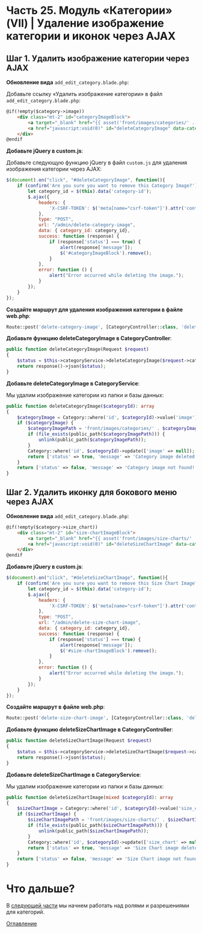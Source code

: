 # Часть 25. Модуль «Категории» (VII) | Удаление изображение категории и иконок через AJAX
## Шаг 1. Удалить изображение категории через AJAX
**Обновление вида** ```add_edit_category.blade.php```:

Добавьте ссылку «Удалить изображение категории» в файл ```add_edit_category.blade.php```:
```html
@if(!empty($category->image))
    <div class="mt-2" id="categoryImageBlock">
        <a target="_blank" href="{{ asset('front/images/categories/' . $category->image) }}"><img src="{{ asset('front/images/categories/' . $category->image) }}" width="50" alt="Изображение"></a>
        <a href="javascript:void(0)" id="deleteCategoryImage" data-category-id="{{ $category->id }}" class="text-danger">Delete</a>
    </div>
@endif
```
**Добавьте jQuery в custom.js**:

Добавьте следующую функцию jQuery в файл ```custom.js``` для удаления изображения категории через AJAX:
```js
$(document).on("click", "#deleteCategoryImage", function(){
    if (confirm('Are you sure you want to remove this Category Image?')) {
        let category_id = $(this).data('category-id');
        $.ajax({
            headers: {
                'X-CSRF-TOKEN': $('meta[name="csrf-token"]').attr('content')
            },
            type: "POST",
            url: "/admin/delete-category-image",
            data: { category_id: category_id},
            success: function (response) {
                if (response['status'] === true) {
                    alert(response['message']);
                    $('#categoryImageBlock').remove();
                }
            },
            error: function () {
                alert("Error occurred while deleting the image.");
            }
        });
    }
});
```
**Создайте маршрут для удаления изображения категории в файле web.php**:
```php
Route::post('delete-category-image', [CategoryController::class, 'deleteCategoryImage']);
```
**Добавьте функцию deleteCategoryImage в CategoryController**:
```php
public function deleteCategoryImage(Request $request)
{
    $status = $this->categoryService->deleteCategoryImage($request->category_id);
    return response()->json($status);
}
```
**Добавьте deleteCategoryImage в CategoryService**:

Мы удалим изображение категории из папки и базы данных:
```php
public function deleteCategoryImage($categoryId): array
{
    $categoryImage = Category::where('id', $categoryId)->value('image');
    if ($categoryImage) {
        $categoryImagePath = 'front/images/categories/' . $categoryImage;
        if (file_exists(public_path($categoryImagePath))) {
            unlink(public_path($categoryImagePath));
        }
        Category::where('id', $categoryId)->update(['image' => null]);
        return ['status' => true, 'message' => 'Category image deleted successfully!'];
    }
    return ['status' => false, 'message' => 'Category image not found!'];
}
```
## Шаг 2. Удалить иконку для бокового меню через AJAX
**Обновление вида** ```add_edit_category.blade.php```:
```html
@if(!empty($category->size_chart))
    <div class="mt-2" id="size-chartImageBlock">
        <a target="_blank" href="{{ asset('front/images/size-charts/' . $category->size_chart) }}"><img src="{{ asset('front/images/size-charts/' . $category->size_chart) }}" width="50" alt="Size Chart"></a>
        <a href="javascript:void(0)" id="deleteSizeChartImage" data-category-id="{{ $category->id }}" class="text-danger">Delete</a>
    </div>
@endif
```
**Добавьте jQuery в custom.js**:
```js
$(document).on("click", "#deleteSizeChartImage", function(){
    if (confirm('Are you sure you want to remove this Size Chart Image?')) {
        let category_id = $(this).data('category-id');
        $.ajax({
            headers: {
                'X-CSRF-TOKEN': $('meta[name="csrf-token"]').attr('content')
            },
            type: "POST",
            url: "/admin/delete-size-chart-image",
            data: { category_id: category_id},
            success: function (response) {
                if (response['status'] === true) {
                    alert(response['message']);
                    $('#size-chartImageBlock').remove();
                }
            },
            error: function () {
                alert("Error occurred while deleting the image.");
            }
        });
    }
});
```
**Создайте маршрут в файле web.php**:
```php
Route::post('delete-size-chart-image', [CategoryController::class, 'deleteSizeChartImage']);
```
**Добавьте функцию deleteSizeChartImage в CategoryController**:
```php
public function deleteSizeChartImage(Request $request)
{
    $status = $this->categoryService->deleteSizeChartImage($request->category_id);
    return response()->json($status);
}
```
**Добавьте deleteSizeChartImage в CategoryService**:

Мы удалим изображение категории из папки и базы данных:
```php
public function deleteSizeChartImage(mixed $categoryId): array
{
    $sizeChartImage = Category::where('id', $categoryId)->value('size_chart');
    if ($sizeChartImage) {
        $sizeChartImagePath = 'front/images/size-charts/' . $sizeChartImage;
        if (file_exists(public_path($sizeChartImagePath))) {
            unlink(public_path($sizeChartImagePath));
        }
        Category::where('id', $categoryId)->update(['size_chart' => null]);
        return ['status' => true, 'message' => 'Size Chart image deleted successfully!'];
    }
    return ['status' => false, 'message' => 'Size Chart image not found!'];
}
```
# Что дальше?
В [следующей части](26.md) мы начнем работать над ролями и разрешениями для категорий.

[Оглавление](../README.md)
